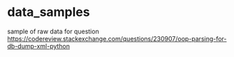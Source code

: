 # data_samples
sample of raw data
for question https://codereview.stackexchange.com/questions/230907/oop-parsing-for-db-dump-xml-python

